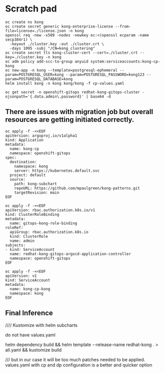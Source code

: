 # Scratch pad

```
oc create ns kong
oc create secret generic kong-enterprise-license --from-file=license=./license.json -n kong
openssl req -new -x509 -nodes -newkey ec:<(openssl ecparam -name secp384r1) \
  -keyout ./cluster.key -out ./cluster.crt \
  -days 1095 -subj "/CN=kong_clustering"
oc create secret tls kong-cluster-cert --cert=./cluster.crt --key=./cluster.key -n kong
oc adm policy add-scc-to-group anyuid system:serviceaccounts:kong-cp-kong
oc new-app -n kong --template=postgresql-ephemeral --param=POSTGRESQL_USER=kong --param=POSTGRESQL_PASSWORD=kong123 --param=POSTGRESQL_DATABASE=kong
helm install kong -n kong kong/kong -f cp-values.yaml

oc get secret -n openshift-gitops redhat-kong-gitops-cluster -ojsonpath='{.data.admin\.password}' | base64 -d
```

## There are issues with migration job but overall resources are getting initiated correctly.
```
oc apply -f -<<EOF
apiVersion: argoproj.io/v1alpha1
kind: Application
metadata:
  name: kong-cp
  namespace: openshift-gitops
spec:
  destination:
    namespace: kong
    server: https://kubernetes.default.svc
  project: default
  source:
    path: kong-subchart
    repoURL: https://github.com/mpaulgreen/kong-patterns.git
    targetRevision: main
EOF
```
```
oc apply -f -<<EOF
apiVersion: rbac.authorization.k8s.io/v1
kind: ClusterRoleBinding
metadata:
  name: gitops-kong-role-binding
roleRef:
  apiGroup: rbac.authorization.k8s.io
  kind: ClusterRole
  name: admin
subjects:
- kind: ServiceAccount
  name: redhat-kong-gitops-argocd-application-controller
  namespace: openshift-gitops
EOF
```
```
oc apply -f -<<EOF
apiVersion: v1
kind: ServiceAccount
metadata:
  name: kong-cp-kong
  namespace: kong
EOF
```





## Final Inference
//// Kustomize with helm subcharts

do not have values.yaml

helm dependency build && helm template --release-name redhat-kong . > all.yaml && kustomize build

/// but in our case it will be too much patches needed to be applied. values.yaml with cp and dp configuration is a better and quicker option
